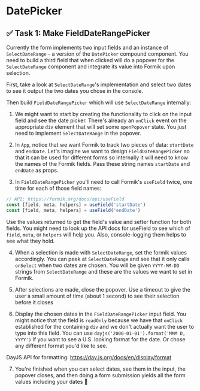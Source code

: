 # DatePicker

## ✅ Task 1: Make FieldDateRangePicker

Currently the form implements two input fields and an instance of `SelectDateRange` - a version of the `DatePicker` compound component. You need to build a third field that when clicked will do a popover for the `SelectDateRange` component and integrate its value into Formik upon selection.

First, take a look at `SelectDateRange`'s implementation and select two dates to see it output the two dates you chose in the console.

Then build `FieldDateRangePicker` which will use `SelectDateRange` internally:

1. We might want to start by creating the functionality to click on the input field and see the date picker. There's already an `onClick` event on the appropriate `div` element that will set some `openPopover` state. You just need to implement `SelectDateRange` in the popover.

2. In `App`, notice that we want Formik to track two pieces of data: `startDate` and `endDate`. Let's imagine we want to design `FieldDateRangePicker` so that it can be used for different forms so internally it will need to know the names of the Formik fields. Pass these string names `startDate` and `endDate` as props.

3. In `FieldDateRangePicker` you'll need to call Formik's `useField` twice, one time for each of those field names:

```js
// API: https://formik.org/docs/api/useField
const [field, meta, helpers] = useField('startDate')
const [field, meta, helpers] = useField('endDate')
```

Use the values returned to get the field's value and setter function for both fields. You might need to look up the API docs for useField to see which of `field`, `meta`, or `helpers` will help you. Also, console-logging them helps to see what they hold.

4. When a selection is made with `SelectDateRange`, set the formik values accordingly. You can peek at `SelectDateRange` and see that it only calls `onSelect` when two dates are chosen. You will be given `YYYY-MM-DD` strings from `SelectDateRange` and these are the values we want to set in Formik.

5. After selections are made, close the popover. Use a timeout to give the user a small amount of time (about 1 second) to see their selection before it closes

6. Display the chosen dates in the `FieldDateRangePicker` input field. You might notice that the field is `readOnly` because we have that `onClick` established for the containing `div` and we don't actually want the user to type into this field. You can use `dayjs('2000-01-01').format('MMM D, YYYY')` if you want to see a U.S. looking format for the date. Or chose any different format you'd like to see.

DayJS API for formatting: https://day.js.org/docs/en/display/format

7. You're finished when you can select dates, see them in the input, the popover closes, and then doing a form submission yields all the form values including your dates 🎉
